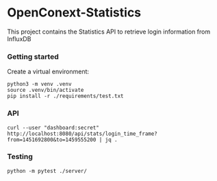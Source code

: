 # OpenConext-Statistics

This project contains the Statistics API to retrieve login information from InfluxDB

### Getting started

Create a virtual environment:
```
python3 -m venv .venv
source .venv/bin/activate
pip install -r ./requirements/test.txt
```

### API

```
curl --user "dashboard:secret" http://localhost:8080/api/stats/login_time_frame?from=1451692800&to=1459555200 | jq .
```

### Testing

```
python -m pytest ./server/
```